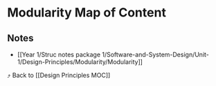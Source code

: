 # Modularity Map of Content


## Notes
- [[Year 1/Struc notes package 1/Software-and-System-Design/Unit-1/Design-Principles/Modularity/Modularity]]

⤴️ Back to [[Design Principles MOC]]